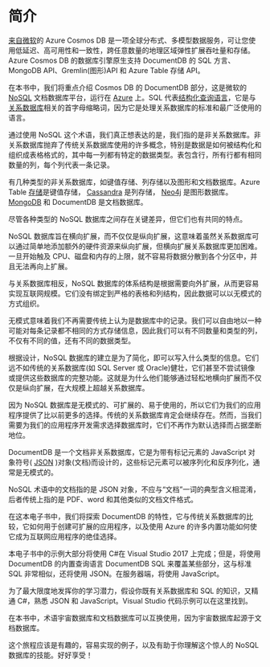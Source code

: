 # 简介

[来自](https://azure.microsoft.com/en-us/services/cosmos-db/)[微软](https://www.microsoft.com)的 Azure Cosmos DB 是一项全球分布式、多模型数据服务，可让您使用低延迟、高可用性和一致性，跨任意数量的地理区域弹性扩展吞吐量和存储。Azure Cosmos DB 的数据库引擎原生支持 DocumentDB 的 SQL 方言、MongoDB API、Gremlin(图形)API 和 Azure Table 存储 API。

在本书中，我们将重点介绍 Cosmos DB 的 DocumentDB 部分，这是微软的 [NoSQL](https://en.wikipedia.org/wiki/NoSQL) 文档数据库平台，运行在 [Azure](https://azure.microsoft.com/) 上。SQL 代表[结构化查询语言](https://en.wikipedia.org/wiki/SQL)，它是与[关系数据库](https://en.wikipedia.org/wiki/Relational_database_management_system)相关的首字母缩略词，因为它是处理关系数据库的标准和最广泛使用的语言。

通过使用 NoSQL 这个术语，我们真正想表达的是，我们指的是非关系数据库。非关系数据库抛弃了传统关系数据库使用的许多概念，特别是数据是如何被结构化和组织成表格格式的，其中每一列都有特定的数据类型。表包含行，所有行都有相同数量的列，每个列代表一条记录。

有几种类型的非关系数据库，如键值存储、列存储以及图形和文档数据库。Azure Table [存储](https://azure.microsoft.com/en-us/services/storage/)是键值存储， [Cassandra](http://cassandra.apache.org/) 是列存储， [Neo4j](https://neo4j.com/) 是图形数据库。 [MongoDB](https://www.mongodb.com/) 和 DocumentDB 是文档数据库。

尽管各种类型的 NoSQL 数据库之间存在关键差异，但它们也有共同的特点。

NoSQL 数据库旨在横向扩展，而不仅仅是纵向扩展，这意味着虽然关系数据库可以通过简单地添加额外的硬件资源来纵向扩展，但横向扩展关系数据库更加困难。一旦开始触及 CPU、磁盘和内存的上限，就不容易将数据分散到各个分区中，并且无法再向上扩展。

与关系数据库相反，NoSQL 数据库的体系结构是根据需要向外扩展，从而更容易实现互联网规模。它们没有绑定到严格的表格和列结构，因此数据可以以无模式的方式组织。

无模式意味着我们不再需要传统上认为是数据库中的记录。我们可以自由地以一种可能对每条记录都不相同的方式存储信息，因此我们可以有不同数量和类型的列，不仅有不同的值，还有不同的数据类型。

根据设计，NoSQL 数据库的建立是为了简化，即可以写入什么类型的信息。它们远不如传统的关系数据库(如 SQL Server 或 Oracle)健壮，它们甚至不尝试镜像或提供这些数据库的完整功能。这就是为什么他们能够通过轻松地横向扩展而不仅仅是纵向扩展，在大规模上超越关系数据库。

因为 NoSQL 数据库是无模式的、可扩展的、易于使用的，所以它们为我们的应用程序提供了比以前更多的选择。传统的关系数据库肯定会继续存在。然而，当我们需要为我们的应用程序开发需求选择数据库时，它们不再作为默认选择而占据垄断地位。

DocumentDB 是一个文档非关系数据库，它是为带有标记元素的 JavaScript 对象符号( [JSON](http://json.org/) )对象(文档)而设计的，这些标记元素可以被序列化和反序列化，通常是无模式的。

NoSQL 术语中的文档指的是 JSON 对象，不应与“文档”一词的典型含义相混淆，后者传统上指的是 PDF、word 和其他类似的文档文件格式。

在这本电子书中，我们将探索 DocumentDB 的特性，它与传统关系数据库的比较，它如何用于创建可扩展的应用程序，以及使用 Azure 的许多内置功能如何使它成为互联网应用程序的绝佳选择。

本电子书中的示例大部分将使用 C#在 Visual Studio 2017 上完成；但是，将使用 DocumentDB 的内置查询语言 DocumentDB SQL 来覆盖某些部分，这与标准 SQL 非常相似，还将使用 JSON。在服务器端，将使用 JavaScript。

为了最大限度地发挥你的学习潜力，假设你既有关系数据库和 SQL 的知识，又精通 C#，熟悉 JSON 和 JavaScript。Visual Studio 代码示例可以在这里找到。

在本书中，术语宇宙数据库和文档数据库可以互换使用，因为宇宙数据库起源于文档数据库。

这个旅程应该是有趣的，容易实现的例子，以及有助于你理解这个惊人的 NoSQL 数据库的技能。好好享受！